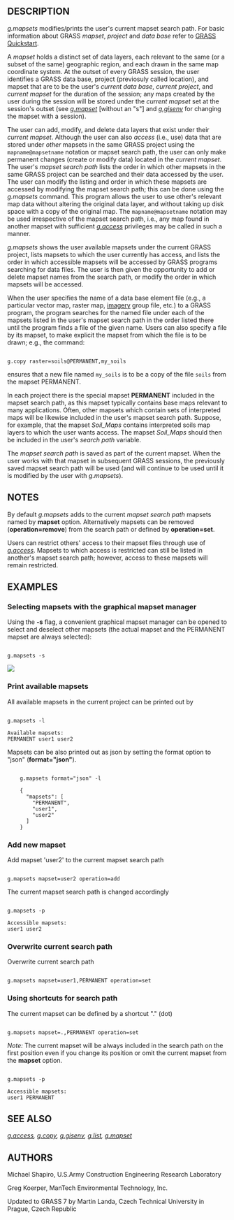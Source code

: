 
## DESCRIPTION

*g.mapsets* modifies/prints the user's current mapset search
path.
For basic information about GRASS *mapset*, *project*
and *data base* refer to [GRASS
Quickstart](helptext.html).

A *mapset* holds a distinct set of data layers, each relevant
to the same (or a subset of the same) geographic region, and each
drawn in the same map coordinate system. At the outset of every GRASS
session, the user identifies a GRASS data base, project (previosuly
called location), and mapset
that are to be the user's *current data base*, *current
project*, and *current mapset* for the duration of the
session; any maps created by the user during the session will be
stored under the *current mapset* set at the session's outset
(see *[g.mapset](g.mapset.html)* [without an "s"]
and *[g.gisenv](g.gisenv.html)* for changing the
mapset with a session).

The user can add, modify, and delete data layers that exist under
their *current mapset*. Although the user can
also *access* (i.e., use) data that are stored under
*other* mapsets in the same GRASS project using the
`mapname@mapsetname` notation or mapset search path, the user
can only make permanent changes (create or modify data)
located in the *current mapset*. The user's
*mapset search path* lists the order in which other mapsets in
the same GRASS project can be searched and their data accessed by the
user. The user can modify the listing and order in which these mapsets
are accessed by modifying the mapset search path; this can be done
using the *g.mapsets* command. This program allows the user to
use other's relevant map data without altering the original data
layer, and without taking up disk space with a copy of the original
map. The `mapname@mapsetname` notation may be used irrespective
of the mapset search path, i.e., any map found in another mapset with
sufficient *[g.access](g.access.html)* privileges
may be called in such a manner.

*g.mapsets* shows the user available mapsets under the current
GRASS project, lists mapsets to which the user currently has access,
and lists the order in which accessible mapsets will be accessed by
GRASS programs searching for data files. The user is then given the
opportunity to add or delete mapset names from the search path, or
modify the order in which mapsets will be accessed.

When the user specifies the name of a data base element file (e.g., a
particular vector map, raster map, [imagery](i.group.html)
group file, etc.) to a GRASS program, the program searches for the
named file under each of the mapsets listed in the user's mapset
search path in the order listed there until the program finds a file
of the given name. Users can also specify a file by its mapset, to
make explicit the mapset from which the file is to be drawn; e.g., the
command:

```

g.copy raster=soils@PERMANENT,my_soils

```

ensures that a new file named `my_soils` is to be a copy of
the file `soils` from the mapset PERMANENT.

In each project there is the special mapset **PERMANENT** included
in the mapset search path, as this mapset typically contains base maps
relevant to many applications. Often, other mapsets which contain sets
of interpreted maps will be likewise included in the user's mapset search path.
Suppose, for example, that the mapset *Soil\_Maps* contains
interpreted soils map layers to which the user wants access. The
mapset *Soil\_Maps* should then be included in the user's
*search path* variable.

The *mapset search path* is saved as part of the current
mapset. When the user works with that mapset in subsequent GRASS
sessions, the previously saved mapset search path will be used (and
will continue to be used until it is modified by the user
with *g.mapsets*).

## NOTES

By default *g.mapsets* adds to the current *mapset search
path* mapsets named by **mapset** option. Alternatively mapsets
can be removed (**operation=remove**) from the search path or
defined by **operation=set**.

Users can restrict others' access to their mapset files through use
of *[g.access](g.access.html)*. Mapsets to which
access is restricted can still be listed in another's mapset search
path; however, access to these mapsets will remain restricted.

## EXAMPLES

### Selecting mapsets with the graphical mapset manager

Using the **-s** flag, a convenient graphical mapset manager can
be opened to select and deselect other mapsets (the actual mapset and
the PERMANENT mapset are always selected):

```

g.mapsets -s

```

![](g_mapsets_gui.png)

### Print available mapsets

All available mapsets in the current project can be printed out by

```

g.mapsets -l

Available mapsets:
PERMANENT user1 user2

```

Mapsets can be also printed out as json by setting the format option to "json" (**format="json"**).

```

    g.mapsets format="json" -l

    {
      "mapsets": [
        "PERMANENT",
        "user1",
        "user2"
      ]
    }

```

### Add new mapset

Add mapset 'user2' to the current mapset search path

```

g.mapsets mapset=user2 operation=add

```

The current mapset search path is changed accordingly

```

g.mapsets -p

Accessible mapsets:
user1 user2

```

### Overwrite current search path

Overwrite current search path

```

g.mapsets mapset=user1,PERMANENT operation=set

```

### Using shortcuts for search path

The current mapset can be defined by a shortcut "." (dot)

```

g.mapsets mapset=.,PERMANENT operation=set

```

*Note:* The current mapset will be always included in the search
path on the first position even if you change its position or omit the
current mapset from the **mapset** option.

```

g.mapsets -p

Accessible mapsets:
user1 PERMANENT

```

## SEE ALSO

*[g.access](g.access.html),
[g.copy](g.copy.html),
[g.gisenv](g.gisenv.html),
[g.list](g.list.html),
[g.mapset](g.mapset.html)*

## AUTHORS

Michael Shapiro, U.S.Army Construction Engineering Research Laboratory

Greg Koerper, ManTech Environmental Technology, Inc.

Updated to GRASS 7 by Martin Landa, Czech Technical University in Prague, Czech Republic
